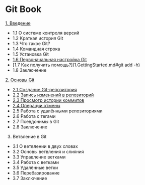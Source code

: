 # Git Book #
[1. Введение](1.GettingStarted.md)

- 1.1 О системе контроля версий
- 1.2 Краткая история Git
- 1.3 Что такое Git?
- 1.4 Командная строка
- 1.5 Установка Git
- [1.6 Первоначальная настройка Git](1.GettingStarted.md#16-git)
- [1.7 Как получить помощь?](1.GettingStarted.md#git add -h)
- 1.8 Заключение

[2. Основы Git](2.GitBasics.md)

- [2.1 Создание Git-репозитория](2.GitBasics.md#21-git-git-)
- [2.2 Запись изменений в репозиторий](2.GitBasics.md#22-git-)
- [2.3 Просмотр истории коммитов](2.GitBasics.md#22-git-)
- [2.4 Операции отмены](2.GitBasics.md#22-git-)
- 2.5 Работа с удалёнными репозиториями
- 2.6 Работа с тегами
- 2.7 Псевдонимы в Git
- 2.8 Заключение

3. Ветвление в Git

- 3.1 О ветвлении в двух словах
- 3.2 Основы ветвления и слияния
- 3.3 Управление ветками
- 3.4 Работа с ветками
- 3.5 Удалённые ветки
- 3.6 Перебазирование
- 3.7 Заключение
